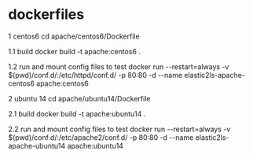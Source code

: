 # dockerfiles

1 centos6
cd apache/centos6/Dockerfile

1.1 build
docker build -t apache:centos6 .

1.2 run and mount config files to test
docker run --restart=always -v $(pwd)/conf.d/:/etc/httpd/conf.d/ -p 80:80 -d --name elastic2ls-apache-centos6 apache:centos6

2 ubuntu 14
cd apache/ubuntu14/Dockerfile

2.1 build 
docker build -t apache:ubuntu14 .

2.2 run and mount config files to test
docker run --restart=always -v $(pwd)/conf.d/:/etc/apache2/conf.d/ -p 80:80 -d --name elastic2ls-apache-ubuntu14 apache:ubuntu14
